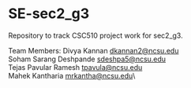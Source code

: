 # SE-sec2_g3
Repository to track CSC510 project work for sec2_g3.

Team Members:
Divya Kannan	dkannan2@ncsu.edu\
Soham Sarang Deshpande sdeshpa5@ncsu.edu\
Tejas Pavular Ramesh	tpavula@ncsu.edu\
Mahek Kantharia	mrkantha@ncsu.edu\
